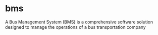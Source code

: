 # bms
A Bus Management System (BMS) is a comprehensive software solution designed to manage the operations of a bus transportation company
